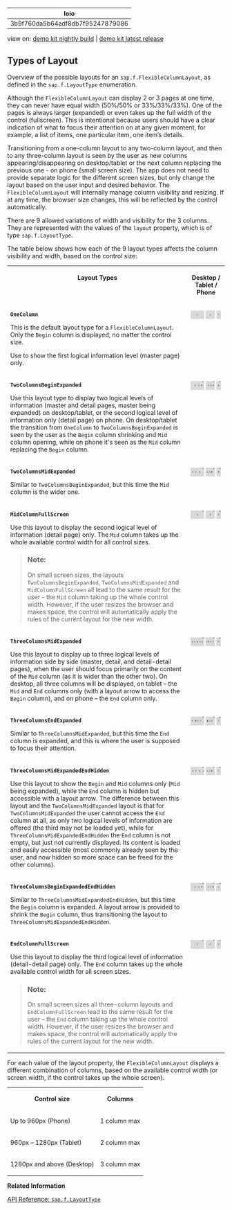 <!-- loio3b9f760da5b64adf8db7f95247879086 -->

| loio |
| -----|
| 3b9f760da5b64adf8db7f95247879086 |

<div id="loio">

view on: [demo kit nightly build](https://sdk.openui5.org/nightly/#/topic/3b9f760da5b64adf8db7f95247879086) | [demo kit latest release](https://sdk.openui5.org/topic/3b9f760da5b64adf8db7f95247879086)</div>

## Types of Layout

Overview of the possible layouts for an `sap.f.FlexibleColumnLayout`, as defined in the `sap.f.LayoutType` enumeration.

Although the `FlexibleColumnLayout` can display 2 or 3 pages at one time, they can never have equal width \(50%/50% or 33%/33%/33%\). One of the pages is always larger \(expanded\) or even takes up the full width of the control \(fullscreen\). This is intentional because users should have a clear indication of what to focus their attention on at any given moment, for example, a list of items, one particular item, one item’s details.

Transitioning from a one-column layout to any two-column layout, and then to any three-column layout is seen by the user as new columns appearing/disappearing on desktop/tablet or the next column replacing the previous one - on phone \(small screen size\). The app does not need to provide separate logic for the different screen sizes, but only change the layout based on the user input and desired behavior. The `FlexibleColumnLayout` will internally manage column visibility and resizing. If at any time, the browser size changes, this will be reflected by the control automatically.

There are 9 allowed variations of width and visibility for the 3 columns. They are represented with the values of the `layout` property, which is of type `sap.f.LayoutType`.

The table below shows how each of the 9 layout types affects the column visibility and width, based on the control size:


<table>
<tr>
<th valign="top">

Layout Types



</th>
<th valign="top" align="center">

Desktop / Tablet / Phone



</th>
</tr>
<tr>
<td valign="top">

**`OneColumn`**

This is the default layout type for a `FlexibleColumnLayout`. Only the `Begin` column is displayed, no matter the control size.

Use to show the first logical information level \(master page\) only.



</td>
<td valign="top">

 ![](images/loiod7914916d4674c3481d67658eae465a1_LowRes.png) 



</td>
</tr>
<tr>
<td valign="top">

**`TwoColumnsBeginExpanded`**

Use this layout type to display two logical levels of information \(master and detail pages, master being expanded\) on desktop/tablet, or the second logical level of information only \(detail page\) on phone. On desktop/tablet the transition from `OneColumn` to `TwoColumnsBeginExpanded` is seen by the user as the `Begin` column shrinking and `Mid` column opening, while on phone it's seen as the `Mid` column replacing the `Begin` column.



</td>
<td valign="top">

 ![](images/loio9a603876f70a47aeabf08c030a5e9daa_LowRes.png) 



</td>
</tr>
<tr>
<td valign="top">

**`TwoColumnsMidExpanded`**

Similar to `TwoColumnsBeginExpanded`, but this time the `Mid` column is the wider one.



</td>
<td valign="top">

 ![](images/loioc0d69368378f4d0dac00d62801fd64e5_LowRes.png) 



</td>
</tr>
<tr>
<td valign="top">

**`MidColumnFullScreen`**

Use this layout to display the second logical level of information \(detail page\) only. The `Mid` column takes up the whole available control width for all control sizes.

> ### Note:  
> On small screen sizes, the layouts `TwoColumnsBeginExpanded`, `TwoColumnsMidExpanded` and `MidColumnFullScreen` all lead to the same result for the user – the `Mid` column taking up the whole control width. However, if the user resizes the browser and makes space, the control will automatically apply the rules of the current layout for the new width.



</td>
<td valign="top">

 ![](images/loioa01d72d41f014168b9438d12e650f4ad_LowRes.png) 



</td>
</tr>
<tr>
<td valign="top">

**`ThreeColumnsMidExpanded`**

Use this layout to display up to three logical levels of information side by side \(master, detail, and detail-detail pages\), when the user should focus primarily on the content of the `Mid` column \(as it is wider than the other two\). On desktop, all three columns will be displayed, on tablet – the `Mid` and `End` columns only \(with a layout arrow to access the `Begin` column\), and on phone – the `End` column only.



</td>
<td valign="top">

 ![](images/loiod1f89e8ad3f9409aa14e8e98a07f8bb4_LowRes.png) 



</td>
</tr>
<tr>
<td valign="top">

**`ThreeColumnsEndExpanded`**

Similar to `ThreeColumnsMidExpanded`, but this time the `End` column is expanded, and this is where the user is supposed to focus their attention.



</td>
<td valign="top">

 ![](images/loio2cef71c4c5e64dea975c6b44196d2ca7_LowRes.png) 



</td>
</tr>
<tr>
<td valign="top">

**`ThreeColumnsMidExpandedEndHidden`**

Use this layout to show the `Begin` and `Mid` columns only \(`Mid` being expanded\), while the `End` column is hidden but accessible with a layout arrow. The difference between this layout and the `TwoColumnsMidExpanded` layout is that for `TwoColumnsMidExpanded` the user cannot access the `End` column at all, as only two logical levels of information are offered \(the third may not be loaded yet\), while for `ThreeColumnsMidExpandedEndHidden` the `End` column is not empty, but just not currently displayed. Its content is loaded and easily accessible \(most commonly already seen by the user, and now hidden so more space can be freed for the other columns\).



</td>
<td valign="top">

 ![](images/loio21a31d26b82d4c8ea2d17fe28a792026_LowRes.png) 



</td>
</tr>
<tr>
<td valign="top">

**`ThreeColumnsBeginExpandedEndHidden`**

Similar to `ThreeColumnsMidExpandedEndHidden`, but this time the `Begin` column is expanded. A layout arrow is provided to shrink the `Begin` column, thus transitioning the layout to `ThreeColumnsMidExpandedEndHidden`.



</td>
<td valign="top">

 ![](images/loioe98b27beff5145b79cd3a7a7392f9167_LowRes.png) 



</td>
</tr>
<tr>
<td valign="top">

**`EndColumnFullScreen`**

Use this layout to display the third logical level of information \(detail-detail page\) only. The `End` column takes up the whole available control width for all screen sizes.

> ### Note:  
> On small screen sizes all three-column layouts and `EndColumnFullScreen` lead to the same result for the user – the `End` column taking up the whole control width. However, if the user resizes the browser and makes space, the control will automatically apply the rules of the current layout for the new width.



</td>
<td valign="top">

 ![](images/loio1129d11a2aa3466c937db16d8e9c149a_LowRes.png) 



</td>
</tr>
</table>

For each value of the layout property, the `FlexibleColumnLayout` displays a different combination of columns, based on the available control width \(or screen width, if the control takes up the whole screen\).


<table>
<tr>
<th valign="top">

Control size



</th>
<th valign="top">

Columns



</th>
</tr>
<tr>
<td valign="top">

Up to 960px \(Phone\)



</td>
<td valign="top">

1 column max



</td>
</tr>
<tr>
<td valign="top">

960px – 1280px \(Tablet\)



</td>
<td valign="top">

2 column max



</td>
</tr>
<tr>
<td valign="top">

1280px and above \(Desktop\)



</td>
<td valign="top">

3 column max



</td>
</tr>
</table>

**Related Information**  


[API Reference: `sap.f.LayoutType`](https://sdk.openui5.org/api/sap.f.LayoutType)

